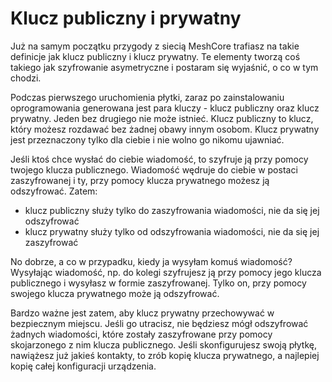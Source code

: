 # Klucz publiczny i prywatny

Już na samym początku przygody z siecią MeshCore trafiasz na takie definicje jak klucz publiczny i klucz prywatny. Te elementy tworzą coś takiego jak szyfrowanie asymetryczne i postaram się wyjaśnić, o co w tym chodzi.

Podczas pierwszego uruchomienia płytki, zaraz po zainstalowaniu oprogramowania generowana jest para kluczy - klucz publiczny oraz klucz prywatny. Jeden bez drugiego nie może istnieć. Klucz publiczny to klucz, który możesz rozdawać bez żadnej obawy innym osobom. Klucz prywatny jest przeznaczony tylko dla ciebie i nie wolno go nikomu ujawniać. 

Jeśli ktoś chce wysłać do ciebie wiadomość, to szyfruje ją przy pomocy twojego klucza publicznego. Wiadomość wędruje do ciebie w postaci zaszyfrowanej i ty, przy pomocy klucza prywatnego możesz ją odszyfrować. Zatem:

- klucz publiczny służy tylko do zaszyfrowania wiadomości, nie da się jej odszyfrować
- klucz prywatny służy tylko od odszyfrowania wiadomości, nie da się jej zaszyfrować

No dobrze, a co w przypadku, kiedy ja wysyłam komuś wiadomość? Wysyłając wiadomość, np. do kolegi szyfrujesz ją przy pomocy jego klucza publicznego i wysyłasz w formie zaszyfrowanej. Tylko on, przy pomocy swojego klucza prywatnego może ją odszyfrować. 

Bardzo ważne jest zatem, aby klucz prywatny przechowywać w bezpiecznym miejscu. Jeśli go utracisz, nie będziesz mógł odszyfrować żadnych wiadomości, które zostały zaszyfrowane przy pomocy skojarzonego z nim klucza publicznego. Jeśli skonfigurujesz swoją płytkę, nawiążesz już jakieś kontakty, to zrób kopię klucza prywatnego, a najlepiej kopię całej konfiguracji urządzenia. 